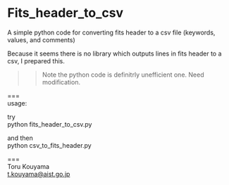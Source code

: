 # Fits_header_to_csv
A simple python code for converting fits header to a csv file (keywords, values, and comments)

Because it seems there is no library which outputs lines in fits header to a csv, I prepared this.
>> Note the python code is definitrly unefficient one. Need modification.

===  
usage:  


try  
python fits_header_to_csv.py  

and then  
python csv_to_fits_header.py  

===  
Toru Kouyama  
t.kouyama@aist.go.jp


